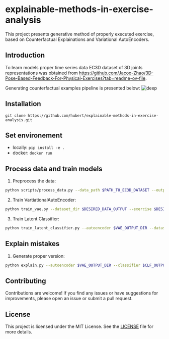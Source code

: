 # explainable-methods-in-exercise-analysis
This project presents generative method of properly executed exercise, based on Counterfactual Explainations and Variational AutoEncoders.



## Introduction
To learn models proper time series data EC3D dataset of 3D joints representations was obtained from https://github.com/Jacoo-Zhao/3D-Pose-Based-Feedback-For-Physical-Exercises?tab=readme-ov-file.

Generating counterfactual examples pipeline is presented below:
![deep](https://github.com/hbrt-rdzk/explainable-methods-in-exercise-analysis/assets/123837698/4f43b6c7-d168-4e73-9e0e-4f2ec75e18ae)


## Installation
```git clone https://github.com/hubert/explainable-methods-in-exercise-analysis.git```

## Set environement
* locally: ```pip install -e .```
* docker: ```docker run```

## Process data and train models
1. Preprocess the data:
```bash
python scripts/process_data.py --data_path $PATH_TO_EC3D_DATASET --output_dir $DESIRED_DATA_OUTPUT
```

2. Train VartiationalAutoEncoder:
```bash
python train_vae.py --dataset_dir $DESIRED_DATA_OUTPUT --exercise $DESIRED_EXERCISE --model $ARCHITECTURE_NAME --weights_dir $VAE_OUTPUT_DIR 
```
3. Train Latent Classifier:
```bash
python train_latent_classifier.py --autoencoder $VAE_OUTPUT_DIR --dataset_dir $DESIRED_DATA_OUTPUT --exercise $DESIRED_EXERCISE --weights_dir $CLF_OUTPUT_DIR
```

## Explain mistakes

1. Generate proper version:
```bash 
python explain.py --autoencoder $VAE_OUTPUT_DIR --classifier $CLF_OUTPUT_DIR --dataset_dir $DESIRED_DATA_OUTPUT --exercise $DESIRED_EXERCISE --output_dir $COMPARISON_VIDEO_OUTPUT --sample_num $DATASET_SAMPLE_TO_EXPLAIN
```

## Contributing
Contributions are welcome! If you find any issues or have suggestions for improvements, please open an issue or submit a pull request.

## License
This project is licensed under the MIT License. See the [LICENSE](LICENSE) file for more details.
